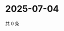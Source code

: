 # 2025-07-04

共 0 条

<!-- BEGIN ZHIHUQUESTIONS -->
<!-- 最后更新时间 Fri Jul 04 2025 11:43:51 GMT+0800 (China Standard Time) -->

<!-- END ZHIHUQUESTIONS -->
